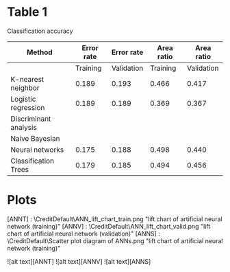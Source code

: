 # Table 1

Classification accuracy

|Method  	               |Error rate  	|Error rate   |Area ratio   |Area ratio  |  	          
|------------------------|--------------|-------------|-------------|------------|
|  	                     |Training  	  |Validation  	|Training  	  |Validation  |
|K-nearest neighbor  	   |0.189         |0.193        |0.466       	|0.417       |
|Logistic regression     |0.189       	|0.189      	|0.369      	|0.367       |
|Discriminant analysis   |            	|            	|            	|            |
|Naive Bayesian  	       |            	|           	|           	|            |
|Neural networks         |0.175         |0.188      	|0.498        |0.440       |
|Classification Trees    |0.179    	    |0.185       	|0.494       	|0.456       |

# Plots

[ANNT] : \CreditDefault\ANN_lift_chart_train.png "lift chart of artificial neural network (training)"
[ANNV] : \CreditDefault\ANN_lift_chart_valid.png "lift chart of artificial neural network (validation)"
[ANNS] : \CreditDefault\Scatter plot diagram of ANNs.png  "lift chart of artificial neural network (training)"




![alt text][ANNT]
![alt text][ANNV]
![alt text][ANNS]
